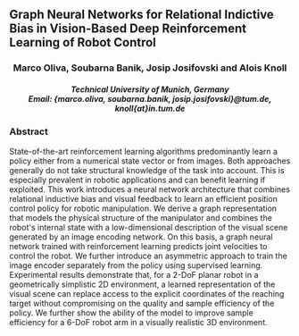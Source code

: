 ## Graph Neural Networks for Relational Indictive Bias in Vision-Based Deep Reinforcement Learning of Robot Control

<div align="center">
  <h3>Marco Oliva, Soubarna Banik, Josip Josifovski and Alois Knoll</h3>
  
  <h5>Technical University of Munich, Germany<br>
  Email: {marco.oliva, soubarna.banik, josip.josifovski}@tum.de, knoll{at}in.tum.de</h5>
</div

<img src="model_diagram.jpg" width="700">

### Abstract
State-of-the-art reinforcement learning algorithms predominantly learn a policy either from a numerical state vector or from images. Both approaches generally do not take structural knowledge of the task into account. This is especially prevalent in robotic applications and can benefit learning if exploited. This work introduces a neural network architecture that combines relational inductive bias and visual feedback to learn an efficient position control policy for robotic manipulation. We derive a graph representation that models the physical structure of the manipulator and combines the robot's internal state with a low-dimensional description of the visual scene generated by an image encoding network. On this basis, a graph neural network trained with reinforcement learning predicts joint velocities to control the robot. We further introduce an asymmetric approach to train the image encoder separately from the policy using supervised learning. Experimental results demonstrate that, for a 2-DoF planar robot in a geometrically simplistic 2D environment, a learned representation of the visual scene can replace access to the explicit coordinates of the reaching target without compromising on the quality and sample efficiency of the policy. We further show the ability of the model to improve sample efficiency for a 6-DoF robot arm in a visually realistic 3D environment.
